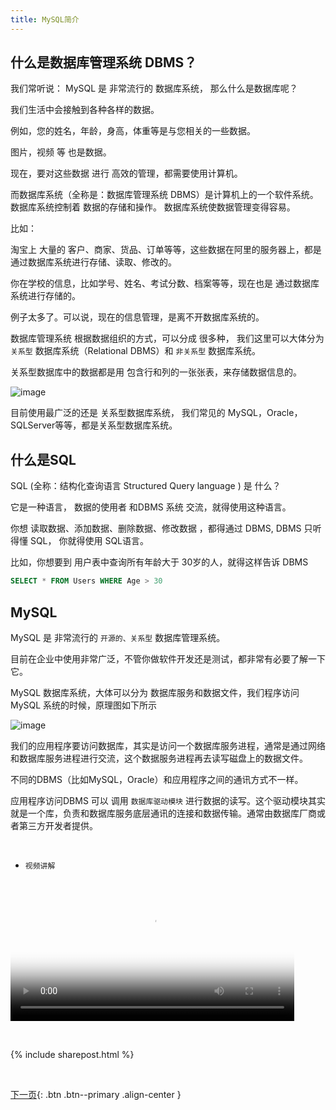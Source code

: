 ```yaml
---
title: MySQL简介
---
```



## 什么是数据库管理系统 DBMS？

我们常听说： MySQL 是 非常流行的 数据库系统， 那么什么是数据库呢？


我们生活中会接触到各种各样的数据。

例如，您的姓名，年龄，身高，体重等是与您相关的一些数据。

图片，视频 等 也是数据。

现在，要对这些数据 进行 高效的管理，都需要使用计算机。

而数据库系统（全称是：数据库管理系统 DBMS）是计算机上的一个软件系统。 数据库系统控制着 数据的存储和操作。 数据库系统使数据管理变得容易。

比如： 

淘宝上 大量的 客户、商家、货品、订单等等，这些数据在阿里的服务器上，都是通过数据库系统进行存储、读取、修改的。

你在学校的信息，比如学号、姓名、考试分数、档案等等，现在也是 通过数据库系统进行存储的。

例子太多了。可以说，现在的信息管理，是离不开数据库系统的。

数据库管理系统 根据数据组织的方式，可以分成 很多种， 我们这里可以大体分为  ```关系型``` 数据库系统（Relational DBMS）和  ```非关系型``` 数据库系统。

关系型数据库中的数据都是用 包含行和列的一张张表，来存储数据信息的。

![image](https://user-images.githubusercontent.com/36257654/56861713-35eaaa00-69d6-11e9-8ab3-45b67fa59ad1.png)

目前使用最广泛的还是 关系型数据库系统， 我们常见的 MySQL，Oracle，SQLServer等等，都是关系型数据库系统。

## 什么是SQL

SQL (全称：结构化查询语言 Structured Query language ) 是 什么？

它是一种语言， 数据的使用者 和DBMS 系统 交流，就得使用这种语言。

你想 读取数据、添加数据、删除数据、修改数据 ，都得通过 DBMS, DBMS 只听得懂 SQL， 你就得使用 SQL语言。

比如，你想要到 用户表中查询所有年龄大于 30岁的人，就得这样告诉 DBMS 

```sql
SELECT * FROM Users WHERE Age > 30 
```


## MySQL

MySQL 是 非常流行的  ```开源的、关系型``` 数据库管理系统。

目前在企业中使用非常广泛，不管你做软件开发还是测试，都非常有必要了解一下它。

MySQL 数据库系统，大体可以分为 数据库服务和数据文件，我们程序访问 MySQL 系统的时候，原理图如下所示

![image](https://user-images.githubusercontent.com/36257654/56872798-72aeb380-6a5f-11e9-9bc2-08e4e5f96a13.png)

我们的应用程序要访问数据库，其实是访问一个数据库服务进程，通常是通过网络和数据库服务进程进行交流，这个数据服务进程再去读写磁盘上的数据文件。


不同的DBMS（比如MySQL，Oracle）和应用程序之间的通讯方式不一样。

应用程序访问DBMS 可以 调用 ```数据库驱动模块``` 进行数据的读写。这个驱动模块其实就是一个库，负责和数据库服务底层通讯的连接和数据传输。通常由数据库厂商或者第三方开发者提供。


<br>

- ```视频讲解``` 

<video src="http://v.python666.vip/video/o/mysql/mpmysql-01.mp4"  style="width: 90%;" controls controlsList="nodownload" oncontextmenu="return false;" preload="metadata" poster="{{ site.video_cover }}"></video>

<br>

{% include sharepost.html %}

<br>

[下一页](/doc/tutorial/o/mysql/02/){: .btn .btn--primary .align-center }